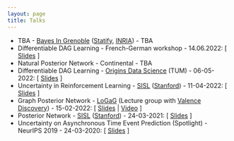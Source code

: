 ```yaml
---
layout: page
title: Talks
---
```


- TBA - [Bayes In Grenoble](https://sites.google.com/view/bigseminar/) ([Statify](https://team.inria.fr/statify/), [INRIA](https://www.inria.fr/en)) - TBA
- Differentiable DAG Learning - French-German workshop - 14.06.2022: \[ [Slides]() \]
- Natural Posterior Network - Continental - TBA
- Differentiable DAG Learning - [Origins Data Science](https://www.origins-cluster.de/en/) (TUM) - 06-05-2022: \[ [Slides]() \]
- Uncertainty in Reinforcement Learning - [SISL](https://web.stanford.edu/group/sisl/cgi-bin/wordpress/) ([Stanford](https://www.stanford.edu/)) - 11-04-2022: \[ [Slides]() \]
- Graph Posterior Network - [LoGaG](https://hannes-stark.com/logag-reading-group) (Lecture group with [Valence Discovery](https://www.valencediscovery.com/)) - 15-02-2022: \[ [Slides]() \| [Video](https://www.youtube.com/watch?v=O8aRsjcutSY) \]
- Posterior Network - [SISL](https://web.stanford.edu/group/sisl/cgi-bin/wordpress/) ([Stanford](https://www.stanford.edu/)) - 24-03-2021: \[ [Slides]() \]
- Uncertainty on Asynchronous Time Event Prediction (Spotlight) - NeurIPS 2019 - 24-03-2020: \[ [Slides]() \]
